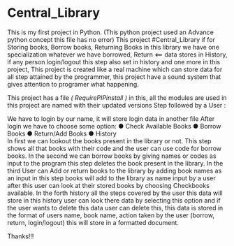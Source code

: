 # Central_Library
This is my first project in Python. (This python project used an Advance python concept this file has no error) 
This project #Central_Library if for Storing books, Borrow books, Returning Books in this library we have one specialization whatever we have borrowed, Return &lt;== data stores in History, if any person login/logout this step also set in history and one more in this project, This project is created like a real machine which can store data for all step attained by the programmer, this project have a sound system that gives attention to programer what happening. 

This project has a file *( RequirePIPinstall )* in this, all the modules are used in this project are named with their updated versions Step followed by a User : 

We have to login by our name, it will store login data in another file After login we have to choose some option: 
● Check Available Books 
● Borrow Books 
● Return/Add Books 
● History  
In first we can lookout the books present in the library or not. This step shows all that books with their code and the user can use code for borrow books. 
In the second we can borrow books by giving names or codes as input to the program this step deletes the book present in the library. 
In the third User can Add or return books to the library by adding book names as an input in this step books will add to the library as name input by a user after this user can look at their stored books by choosing Checkbooks available. 
In the forth history all the steps covered by the user this data will store in this history user can look there data by selecting this option and if the user wants to delete this data user can delete this, this data is stored in the format of users name, book name, action taken by the user (borrow, return, login/logout) this will store in a formatted document. 

Thanks!!!
